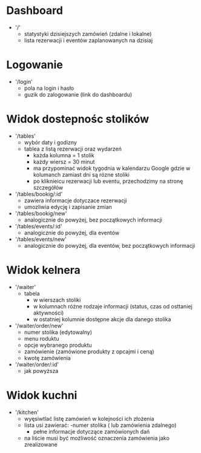 # Dashboard

- '/'
  - statystyki dzisiejszych zamówień (zdalne i lokalne)
  - lista rezerwacji i eventów zaplanowanych na dzisiaj

# Logowanie

- '/login'
  - pola na login i hasło
  - guzik do zalogowanie (link do dashboardu)

# Widok dostepnośc stolików

- '/tables'
  - wybór daty i godizny
  - tablea z listą rezerwacji oraz wydarzeń
    - każda kolumna = 1 stolik
    - każdy wiersz = 30 minut
    - ma przypominać widok tygodnia w kalendarzu Google gdzie w kolumanch zamiast dni są rózne stoliki
    - po kliknieicu rezerwacji lub eventu, przechodzimy na stronę szczegółów
- '/tables/bookig/:id'
  - zawiera informacje dotyczace rezerwacji
  - umozliwia edycję i zapisanie zmian
- '/tables/bookig/new'
  - analogicznie do powyżej, bez początkowych informacji
- '/tables/events/:id'
  - analogicznie do powyżej, dla eventów
- '/tables/events/new'
  - analogicznie do powyżej, dla eventów, bez początkowych informacji

# Widok kelnera

- '/waiter'
  - tabela
    - w wierszach stoliki
    - w kolumnach różne rodzaje informacji (status, czas od osttaniej aktywności)
    - w ostatniej kolumnie dostępne akcje dla danego stolika
- '/waiter/order/new'
  - numer stolika (edytowalny)
  - menu roduktu
  - opcje wybranego produktu
  - zamówienie (zamówione produkty z opcajmi i ceną)
  - kwotę zamówienia
- '/waiter/order/:id'
  - jak powyższa

# Widok kuchni
- '/kitchen'
  - wyęsiwtlać listę zamówień w kolejności ich złożenia
  - lista usi zawierać:
    -numer stolika ( lub zamówienia zdalnego)
    - pełne informacje dotyczące zamówionych dań
  - na liście musi być możliwość oznaczenia zamówienia jako zrealizowane
